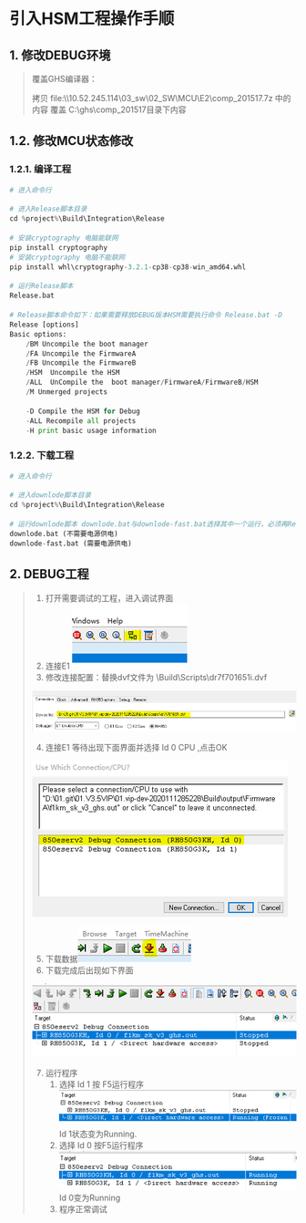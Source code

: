 # 引入HSM工程操作手顺



## 1. 修改DEBUG环境

> 覆盖GHS编译器：
>
> 拷贝 file:\\\\10.52.245.114\03_sw\02_SW\MCU\E2\comp_201517.7z 中的内容 覆盖 C:\ghs\comp_201517目录下内容

## 1.2. 修改MCU状态修改

### 1.2.1. 编译工程

```python
# 进入命令行

# 进入Release脚本目录
cd %project%\Build\Integration\Release

# 安装cryptography 电脑能联网
pip install cryptography
# 安装cryptography 电脑不能联网
pip install whl\cryptography-3.2.1-cp38-cp38-win_amd64.whl

# 运行Release脚本
Release.bat

# Release脚本命令如下：如果需要释放DEBUG版本HSM需要执行命令 Release.bat -D
Release [options]
Basic options:
    /BM Uncompile the boot manager
    /FA Uncompile the FirmwareA
    /FB Uncompile the FirmwareB
    /HSM  Uncompile the HSM
    /ALL  UnCompile the  boot manager/FirmwareA/FirmwareB/HSM
    /M Unmerged projects

    -D Compile the HSM for Debug
    -ALL Recompile all projects
    -H print basic usage information


```

###  1.2.2. 下载工程

```python
# 进入命令行

# 进入downlode脚本目录
cd %project%\Build\Integration\Release

# 运行downlode脚本 downlode.bat与downlode-fast.bat选择其中一个运行，必须再Release.bat运行成功之后才能运行downlode脚本
downlode.bat (不需要电源供电)
downlode-fast.bat (需要电源供电)

```

## 2. DEBUG工程

> 1. 打开需要调试的工程，进入调试界面
> 2. 连接E1 ![image-20201112111026649](Untitled.assets/image-20201112111026649.png) 
> 3. 修改连接配置：替换dvf文件为 \Build\Scripts\dr7f701651i.dvf
>
>  ![image-20201112111407121](Untitled.assets/image-20201112111407121.png)
>
> 4. 连接E1 等待出现下面界面并选择 Id 0 CPU ,点击OK
>
>  ![image-20201112111607139](Untitled.assets/image-20201112111607139.png)
>
> 5. 下载数据![image-20201112111706572](Untitled.assets/image-20201112111706572.png) 
> 6. 下载完成后出现如下界面
>
>  ![image-20201112111859580](Untitled.assets/image-20201112111859580.png)
>
> 7. 运行程序
>    1. 选择 Id 1 按 F5运行程序![image-20201112112056595](Untitled.assets/image-20201112112056595.png)Id 1状态变为Running.
>    2. 选择 Id 0 按F5运行程序![image-20201112112211544](Untitled.assets/image-20201112112211544.png) Id 0变为Running
>    3. 程序正常调试





